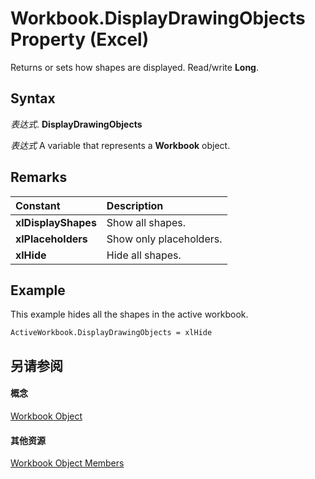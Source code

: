 
# Workbook.DisplayDrawingObjects Property (Excel)

Returns or sets how shapes are displayed. Read/write  **Long**.


## Syntax

 _表达式_. **DisplayDrawingObjects**

 _表达式_ A variable that represents a **Workbook** object.


## Remarks





|**Constant**|**Description**|
|:-----|:-----|
|**xlDisplayShapes**|Show all shapes.|
|**xlPlaceholders**|Show only placeholders.|
|**xlHide**|Hide all shapes.|

## Example

This example hides all the shapes in the active workbook.


```
ActiveWorkbook.DisplayDrawingObjects = xlHide
```


## 另请参阅


#### 概念


[Workbook Object](8c00aa60-c974-eed3-0812-3c9625eb0d4c.md)
#### 其他资源


[Workbook Object Members](http://msdn.microsoft.com/library/dce102a3-25de-3ff4-2ce5-bc56e08baca7%28Office.15%29.aspx)